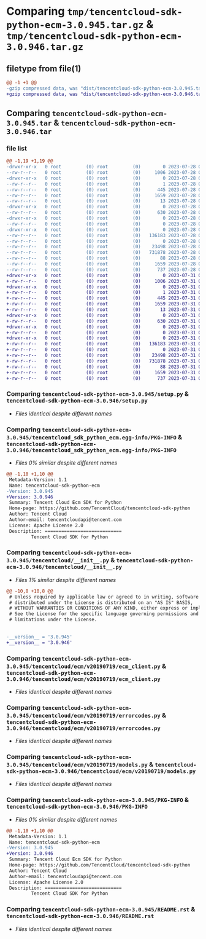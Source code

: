 # Comparing `tmp/tencentcloud-sdk-python-ecm-3.0.945.tar.gz` & `tmp/tencentcloud-sdk-python-ecm-3.0.946.tar.gz`

## filetype from file(1)

```diff
@@ -1 +1 @@
-gzip compressed data, was "dist/tencentcloud-sdk-python-ecm-3.0.945.tar", last modified: Fri Jul 28 00:27:42 2023, max compression
+gzip compressed data, was "dist/tencentcloud-sdk-python-ecm-3.0.946.tar", last modified: Mon Jul 31 00:25:43 2023, max compression
```

## Comparing `tencentcloud-sdk-python-ecm-3.0.945.tar` & `tencentcloud-sdk-python-ecm-3.0.946.tar`

### file list

```diff
@@ -1,19 +1,19 @@
-drwxr-xr-x   0 root         (0) root         (0)        0 2023-07-28 00:27:42.000000 tencentcloud-sdk-python-ecm-3.0.945/
--rw-r--r--   0 root         (0) root         (0)     1006 2023-07-28 00:27:42.000000 tencentcloud-sdk-python-ecm-3.0.945/setup.py
-drwxr-xr-x   0 root         (0) root         (0)        0 2023-07-28 00:27:42.000000 tencentcloud-sdk-python-ecm-3.0.945/tencentcloud_sdk_python_ecm.egg-info/
--rw-r--r--   0 root         (0) root         (0)        1 2023-07-28 00:27:42.000000 tencentcloud-sdk-python-ecm-3.0.945/tencentcloud_sdk_python_ecm.egg-info/dependency_links.txt
--rw-r--r--   0 root         (0) root         (0)      445 2023-07-28 00:27:42.000000 tencentcloud-sdk-python-ecm-3.0.945/tencentcloud_sdk_python_ecm.egg-info/SOURCES.txt
--rw-r--r--   0 root         (0) root         (0)     1659 2023-07-28 00:27:42.000000 tencentcloud-sdk-python-ecm-3.0.945/tencentcloud_sdk_python_ecm.egg-info/PKG-INFO
--rw-r--r--   0 root         (0) root         (0)       13 2023-07-28 00:27:42.000000 tencentcloud-sdk-python-ecm-3.0.945/tencentcloud_sdk_python_ecm.egg-info/top_level.txt
-drwxr-xr-x   0 root         (0) root         (0)        0 2023-07-28 00:27:42.000000 tencentcloud-sdk-python-ecm-3.0.945/tencentcloud/
--rw-r--r--   0 root         (0) root         (0)      630 2023-07-28 00:27:42.000000 tencentcloud-sdk-python-ecm-3.0.945/tencentcloud/__init__.py
-drwxr-xr-x   0 root         (0) root         (0)        0 2023-07-28 00:27:42.000000 tencentcloud-sdk-python-ecm-3.0.945/tencentcloud/ecm/
--rw-r--r--   0 root         (0) root         (0)        0 2023-07-28 00:27:42.000000 tencentcloud-sdk-python-ecm-3.0.945/tencentcloud/ecm/__init__.py
-drwxr-xr-x   0 root         (0) root         (0)        0 2023-07-28 00:27:42.000000 tencentcloud-sdk-python-ecm-3.0.945/tencentcloud/ecm/v20190719/
--rw-r--r--   0 root         (0) root         (0)   136183 2023-07-28 00:27:42.000000 tencentcloud-sdk-python-ecm-3.0.945/tencentcloud/ecm/v20190719/ecm_client.py
--rw-r--r--   0 root         (0) root         (0)        0 2023-07-28 00:27:42.000000 tencentcloud-sdk-python-ecm-3.0.945/tencentcloud/ecm/v20190719/__init__.py
--rw-r--r--   0 root         (0) root         (0)    23498 2023-07-28 00:27:42.000000 tencentcloud-sdk-python-ecm-3.0.945/tencentcloud/ecm/v20190719/errorcodes.py
--rw-r--r--   0 root         (0) root         (0)   731878 2023-07-28 00:27:42.000000 tencentcloud-sdk-python-ecm-3.0.945/tencentcloud/ecm/v20190719/models.py
--rw-r--r--   0 root         (0) root         (0)       88 2023-07-28 00:27:42.000000 tencentcloud-sdk-python-ecm-3.0.945/setup.cfg
--rw-r--r--   0 root         (0) root         (0)     1659 2023-07-28 00:27:42.000000 tencentcloud-sdk-python-ecm-3.0.945/PKG-INFO
--rw-r--r--   0 root         (0) root         (0)      737 2023-07-28 00:27:42.000000 tencentcloud-sdk-python-ecm-3.0.945/README.rst
+drwxr-xr-x   0 root         (0) root         (0)        0 2023-07-31 00:25:43.000000 tencentcloud-sdk-python-ecm-3.0.946/
+-rw-r--r--   0 root         (0) root         (0)     1006 2023-07-31 00:25:43.000000 tencentcloud-sdk-python-ecm-3.0.946/setup.py
+drwxr-xr-x   0 root         (0) root         (0)        0 2023-07-31 00:25:43.000000 tencentcloud-sdk-python-ecm-3.0.946/tencentcloud_sdk_python_ecm.egg-info/
+-rw-r--r--   0 root         (0) root         (0)        1 2023-07-31 00:25:43.000000 tencentcloud-sdk-python-ecm-3.0.946/tencentcloud_sdk_python_ecm.egg-info/dependency_links.txt
+-rw-r--r--   0 root         (0) root         (0)      445 2023-07-31 00:25:43.000000 tencentcloud-sdk-python-ecm-3.0.946/tencentcloud_sdk_python_ecm.egg-info/SOURCES.txt
+-rw-r--r--   0 root         (0) root         (0)     1659 2023-07-31 00:25:43.000000 tencentcloud-sdk-python-ecm-3.0.946/tencentcloud_sdk_python_ecm.egg-info/PKG-INFO
+-rw-r--r--   0 root         (0) root         (0)       13 2023-07-31 00:25:43.000000 tencentcloud-sdk-python-ecm-3.0.946/tencentcloud_sdk_python_ecm.egg-info/top_level.txt
+drwxr-xr-x   0 root         (0) root         (0)        0 2023-07-31 00:25:43.000000 tencentcloud-sdk-python-ecm-3.0.946/tencentcloud/
+-rw-r--r--   0 root         (0) root         (0)      630 2023-07-31 00:25:43.000000 tencentcloud-sdk-python-ecm-3.0.946/tencentcloud/__init__.py
+drwxr-xr-x   0 root         (0) root         (0)        0 2023-07-31 00:25:43.000000 tencentcloud-sdk-python-ecm-3.0.946/tencentcloud/ecm/
+-rw-r--r--   0 root         (0) root         (0)        0 2023-07-31 00:25:43.000000 tencentcloud-sdk-python-ecm-3.0.946/tencentcloud/ecm/__init__.py
+drwxr-xr-x   0 root         (0) root         (0)        0 2023-07-31 00:25:43.000000 tencentcloud-sdk-python-ecm-3.0.946/tencentcloud/ecm/v20190719/
+-rw-r--r--   0 root         (0) root         (0)   136183 2023-07-31 00:25:43.000000 tencentcloud-sdk-python-ecm-3.0.946/tencentcloud/ecm/v20190719/ecm_client.py
+-rw-r--r--   0 root         (0) root         (0)        0 2023-07-31 00:25:43.000000 tencentcloud-sdk-python-ecm-3.0.946/tencentcloud/ecm/v20190719/__init__.py
+-rw-r--r--   0 root         (0) root         (0)    23498 2023-07-31 00:25:43.000000 tencentcloud-sdk-python-ecm-3.0.946/tencentcloud/ecm/v20190719/errorcodes.py
+-rw-r--r--   0 root         (0) root         (0)   731878 2023-07-31 00:25:43.000000 tencentcloud-sdk-python-ecm-3.0.946/tencentcloud/ecm/v20190719/models.py
+-rw-r--r--   0 root         (0) root         (0)       88 2023-07-31 00:25:43.000000 tencentcloud-sdk-python-ecm-3.0.946/setup.cfg
+-rw-r--r--   0 root         (0) root         (0)     1659 2023-07-31 00:25:43.000000 tencentcloud-sdk-python-ecm-3.0.946/PKG-INFO
+-rw-r--r--   0 root         (0) root         (0)      737 2023-07-31 00:25:43.000000 tencentcloud-sdk-python-ecm-3.0.946/README.rst
```

### Comparing `tencentcloud-sdk-python-ecm-3.0.945/setup.py` & `tencentcloud-sdk-python-ecm-3.0.946/setup.py`

 * *Files identical despite different names*

### Comparing `tencentcloud-sdk-python-ecm-3.0.945/tencentcloud_sdk_python_ecm.egg-info/PKG-INFO` & `tencentcloud-sdk-python-ecm-3.0.946/tencentcloud_sdk_python_ecm.egg-info/PKG-INFO`

 * *Files 0% similar despite different names*

```diff
@@ -1,10 +1,10 @@
 Metadata-Version: 1.1
 Name: tencentcloud-sdk-python-ecm
-Version: 3.0.945
+Version: 3.0.946
 Summary: Tencent Cloud Ecm SDK for Python
 Home-page: https://github.com/TencentCloud/tencentcloud-sdk-python
 Author: Tencent Cloud
 Author-email: tencentcloudapi@tencent.com
 License: Apache License 2.0
 Description: ============================
         Tencent Cloud SDK for Python
```

### Comparing `tencentcloud-sdk-python-ecm-3.0.945/tencentcloud/__init__.py` & `tencentcloud-sdk-python-ecm-3.0.946/tencentcloud/__init__.py`

 * *Files 1% similar despite different names*

```diff
@@ -10,8 +10,8 @@
 # Unless required by applicable law or agreed to in writing, software
 # distributed under the License is distributed on an "AS IS" BASIS,
 # WITHOUT WARRANTIES OR CONDITIONS OF ANY KIND, either express or implied.
 # See the License for the specific language governing permissions and
 # limitations under the License.
 
 
-__version__ = '3.0.945'
+__version__ = '3.0.946'
```

### Comparing `tencentcloud-sdk-python-ecm-3.0.945/tencentcloud/ecm/v20190719/ecm_client.py` & `tencentcloud-sdk-python-ecm-3.0.946/tencentcloud/ecm/v20190719/ecm_client.py`

 * *Files identical despite different names*

### Comparing `tencentcloud-sdk-python-ecm-3.0.945/tencentcloud/ecm/v20190719/errorcodes.py` & `tencentcloud-sdk-python-ecm-3.0.946/tencentcloud/ecm/v20190719/errorcodes.py`

 * *Files identical despite different names*

### Comparing `tencentcloud-sdk-python-ecm-3.0.945/tencentcloud/ecm/v20190719/models.py` & `tencentcloud-sdk-python-ecm-3.0.946/tencentcloud/ecm/v20190719/models.py`

 * *Files identical despite different names*

### Comparing `tencentcloud-sdk-python-ecm-3.0.945/PKG-INFO` & `tencentcloud-sdk-python-ecm-3.0.946/PKG-INFO`

 * *Files 0% similar despite different names*

```diff
@@ -1,10 +1,10 @@
 Metadata-Version: 1.1
 Name: tencentcloud-sdk-python-ecm
-Version: 3.0.945
+Version: 3.0.946
 Summary: Tencent Cloud Ecm SDK for Python
 Home-page: https://github.com/TencentCloud/tencentcloud-sdk-python
 Author: Tencent Cloud
 Author-email: tencentcloudapi@tencent.com
 License: Apache License 2.0
 Description: ============================
         Tencent Cloud SDK for Python
```

### Comparing `tencentcloud-sdk-python-ecm-3.0.945/README.rst` & `tencentcloud-sdk-python-ecm-3.0.946/README.rst`

 * *Files identical despite different names*

